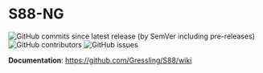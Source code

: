 # S88-NG

![GitHub commits since latest release (by SemVer including pre-releases)](https://img.shields.io/github/commits-since/Gressling/S88/2-alpha)
![GitHub contributors](https://img.shields.io/github/contributors/Gressling/S88)
![GitHub issues](https://img.shields.io/github/issues/Gressling/S88)

**Documentation**: https://github.com/Gressling/S88/wiki


